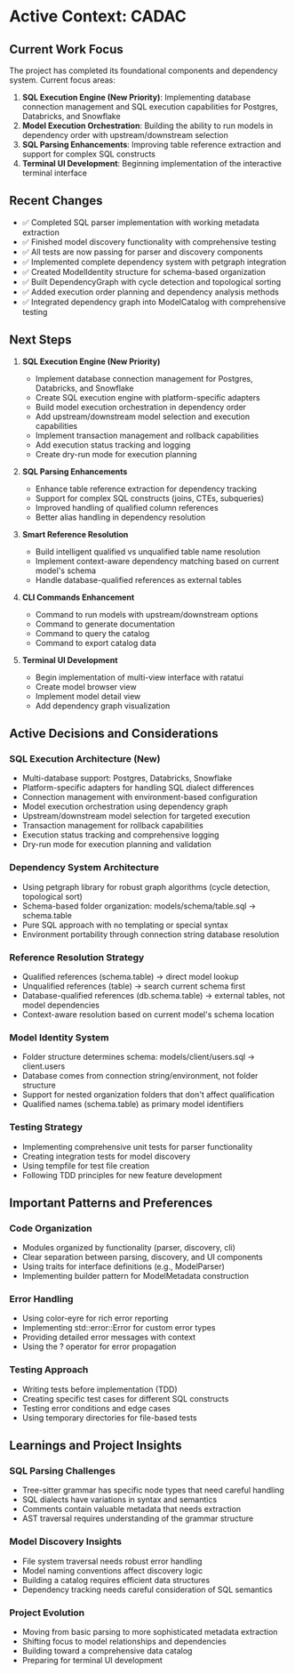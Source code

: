 # Active Context: CADAC

## Current Work Focus
The project has completed its foundational components and dependency system. Current focus areas:

1. **SQL Execution Engine (New Priority)**: Implementing database connection management and SQL execution capabilities for Postgres, Databricks, and Snowflake
2. **Model Execution Orchestration**: Building the ability to run models in dependency order with upstream/downstream selection
3. **SQL Parsing Enhancements**: Improving table reference extraction and support for complex SQL constructs
4. **Terminal UI Development**: Beginning implementation of the interactive terminal interface

## Recent Changes
- ✅ Completed SQL parser implementation with working metadata extraction
- ✅ Finished model discovery functionality with comprehensive testing
- ✅ All tests are now passing for parser and discovery components
- ✅ Implemented complete dependency system with petgraph integration
- ✅ Created ModelIdentity structure for schema-based organization
- ✅ Built DependencyGraph with cycle detection and topological sorting
- ✅ Added execution order planning and dependency analysis methods
- ✅ Integrated dependency graph into ModelCatalog with comprehensive testing

## Next Steps
1. **SQL Execution Engine (New Priority)**
   - Implement database connection management for Postgres, Databricks, and Snowflake
   - Create SQL execution engine with platform-specific adapters
   - Build model execution orchestration in dependency order
   - Add upstream/downstream model selection and execution capabilities
   - Implement transaction management and rollback capabilities
   - Add execution status tracking and logging
   - Create dry-run mode for execution planning

2. **SQL Parsing Enhancements**
   - Enhance table reference extraction for dependency tracking
   - Support for complex SQL constructs (joins, CTEs, subqueries)
   - Improved handling of qualified column references
   - Better alias handling in dependency resolution

3. **Smart Reference Resolution**
   - Build intelligent qualified vs unqualified table name resolution
   - Implement context-aware dependency matching based on current model's schema
   - Handle database-qualified references as external tables

4. **CLI Commands Enhancement**
   - Command to run models with upstream/downstream options
   - Command to generate documentation
   - Command to query the catalog
   - Command to export catalog data

5. **Terminal UI Development**
   - Begin implementation of multi-view interface with ratatui
   - Create model browser view
   - Implement model detail view
   - Add dependency graph visualization

## Active Decisions and Considerations

### SQL Execution Architecture (New)
- Multi-database support: Postgres, Databricks, Snowflake
- Platform-specific adapters for handling SQL dialect differences
- Connection management with environment-based configuration
- Model execution orchestration using dependency graph
- Upstream/downstream model selection for targeted execution
- Transaction management for rollback capabilities
- Execution status tracking and comprehensive logging
- Dry-run mode for execution planning and validation

### Dependency System Architecture
- Using petgraph library for robust graph algorithms (cycle detection, topological sort)
- Schema-based folder organization: models/schema/table.sql → schema.table
- Pure SQL approach with no templating or special syntax
- Environment portability through connection string database resolution

### Reference Resolution Strategy
- Qualified references (schema.table) → direct model lookup
- Unqualified references (table) → search current schema first
- Database-qualified references (db.schema.table) → external tables, not model dependencies
- Context-aware resolution based on current model's schema location

### Model Identity System
- Folder structure determines schema: models/client/users.sql → client.users
- Database comes from connection string/environment, not folder structure
- Support for nested organization folders that don't affect qualification
- Qualified names (schema.table) as primary model identifiers

### Testing Strategy
- Implementing comprehensive unit tests for parser functionality
- Creating integration tests for model discovery
- Using tempfile for test file creation
- Following TDD principles for new feature development

## Important Patterns and Preferences

### Code Organization
- Modules organized by functionality (parser, discovery, cli)
- Clear separation between parsing, discovery, and UI components
- Using traits for interface definitions (e.g., ModelParser)
- Implementing builder pattern for ModelMetadata construction

### Error Handling
- Using color-eyre for rich error reporting
- Implementing std::error::Error for custom error types
- Providing detailed error messages with context
- Using the ? operator for error propagation

### Testing Approach
- Writing tests before implementation (TDD)
- Creating specific test cases for different SQL constructs
- Testing error conditions and edge cases
- Using temporary directories for file-based tests

## Learnings and Project Insights

### SQL Parsing Challenges
- Tree-sitter grammar has specific node types that need careful handling
- SQL dialects have variations in syntax and semantics
- Comments contain valuable metadata that needs extraction
- AST traversal requires understanding of the grammar structure

### Model Discovery Insights
- File system traversal needs robust error handling
- Model naming conventions affect discovery logic
- Building a catalog requires efficient data structures
- Dependency tracking needs careful consideration of SQL semantics

### Project Evolution
- Moving from basic parsing to more sophisticated metadata extraction
- Shifting focus to model relationships and dependencies
- Building toward a comprehensive data catalog
- Preparing for terminal UI development
